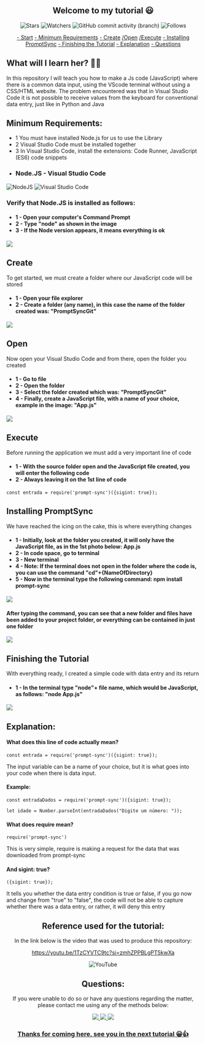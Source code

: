 <h2 align = "center">
  Welcome to my tutorial 😃
</h2>

<div align = "center">

![Stars](https://img.shields.io/github/stars/Wladison-Maciel/Prompt-Sync.svg)
![Watchers](https://img.shields.io/github/watchers/Wladison-Maciel/Prompt-Sync.svg)
![GitHub commit activity (branch)](https://img.shields.io/github/commit-activity/t/Wladison-Maciel/Prompt-Sync/main)
![Follows](https://img.shields.io/github/followers/Wladison-Maciel.svg?style=social&label=Follow&maxAge=2592000)
</div>

<div align = "center">
  
[- Start](#What-will-I-learn-here?)
[- Minimum Requirements](#Minimum-Requirements)
[- Create](#Create)
[/Open](#Open)
[/Execute](#Execute)
[- Installing PromptSync](#Installing-PromptSync)
[- Finishing the Tutorial](#Finishing-the-Tutorial)
[- Explanation](#Explanation)
[- Questions](#Questions)

</div>

## What will I learn her? 🤷‍♂️

<p>
  In this repository I will teach you how to make a Js code (JavaScript) where there is a common data input, using the VScode terminal without using a CSS/HTML website. The problem encountered was that in Visual Studio Code it is not possible to receive values ​​from the keyboard for conventional data entry, just like in Python and Java
</p>

## Minimum Requirements:

<p>
  
  * 1 You must have installed Node.js for us to use the Library
  * 2 Visual Studio Code must be installed together
  * 3 In Visual Studio Code, install the extensions: Code Runner, JavaScript (ES6) code snippets 
</p>

* ### Node.JS - Visual Studio Code
![NodeJS](https://img.shields.io/badge/node.js-6DA55F?style=for-the-badge&logo=node.js&logoColor=white)
![Visual Studio Code](https://img.shields.io/badge/Visual%20Studio%20Code-0078d7.svg?style=for-the-badge&logo=visual-studio-code&logoColor=white)

<h3>
  Verify that Node.JS is installed as follows:
</h3>

<h4>
  
  - 1 - Open your computer's Command Prompt
  - 2 - Type "node" as shown in the image
  - 3 - If the Node version appears, it means everything is ok
</h4>

<img src="https://github.com/Wladison-Maciel/Prompt-Sync/assets/125041870/bcb1389f-d819-417b-9f03-eef1dc392f27"/>


## Create

<p>
 To get started, we must create a folder where our JavaScript code will be stored
</p>

<h4>
  
  - 1 - Open your file explorer
  - 2 - Create a folder (any name), in this case the name of the folder created was: "PromptSyncGit"
</h4>


<img src = "https://github.com/Wladison-Maciel/Prompt-Sync/assets/125041870/ff67dec7-722a-4315-b14f-ca9fe4d9c007" />

## Open

<p>
  Now open your Visual Studio Code and from there, open the folder you created
</p>

<h4>
  
  - 1 - Go to file
  - 2 - Open the folder
  - 3 - Select the folder created which was: "PromptSyncGit"
  - 4 - Finally, create a JavaScript file, with a name of your choice, example in the image: "App.js"
</h4>

<img src = "https://github.com/Wladison-Maciel/Prompt-Sync/assets/125041870/277a9ed6-0f2c-46e0-a25a-071f89cb711d" />

## Execute

<p>
 Before running the application we must add a very important line of code
</p>

<h4>
  
  - 1 - With the source folder open and the JavaScript file created, you will enter the following code
  - 2 - Always leaving it on the 1st line of code
</h4>

``` JS
const entrada = require('prompt-sync')({sigint: true});
```

## Installing PromptSync

<p>
  We have reached the icing on the cake, this is where everything changes
</p>

<h4>
  
  - 1 - Initially, look at the folder you created, it will only have the JavaScript file, as in the 1st photo below: App.js
  - 2 - In code space, go to terminal
  - 3 - New terminal
  - 4 - Note: If the terminal does not open in the folder where the code is, you can use the command "cd"+{NameOfDirectory}
  - 5 - Now in the terminal type the following command: npm install prompt-sync
</h4>

<img src = "https://github.com/Wladison-Maciel/Prompt-Sync/assets/125041870/220153a9-1106-4733-94e5-cadecd607f71"/>

<h4>
  After typing the command, you can see that a new folder and files have been added to your project folder, or everything can be contained in just one folder
</h4>

<img src = "https://github.com/Wladison-Maciel/Prompt-Sync/assets/125041870/72f54900-4f52-44bd-b2db-711fcdb30bb2"/>

## Finishing the Tutorial

<p>
  With everything ready, I created a simple code with data entry and its return
</p>

<h4>
  
  - 1 - In the terminal type "node"+ file name, which would be JavaScript, as follows: "node App.js"
</h4>

<img src = "https://github.com/Wladison-Maciel/Prompt-Sync/assets/125041870/abf36827-b224-4279-98ab-4b757d1baa53" />

## Explanation:

<h4>
   What does this line of code actually mean?
</h4>

``` JS
const entrada = require('prompt-sync')({sigint: true});
```

<p>
  The input variable can be a name of your choice, but it is what goes into your code when there is data input.
</p>

<h4>
  Example:
</h4>

``` JS
const entradaDados = require('prompt-sync')({sigint: true});
```

``` JS
let idade = Number.parseInt(entradaDados("Digite um número: "));
```

<h4>
  What does require mean?
</h4>

``` JS
require('prompt-sync')
```

<p>
  This is very simple, require is making a request for the data that was downloaded from prompt-sync
</p>

<h4>
  And sigint: true?
</h4>

``` JS
({sigint: true});
```

<p>
 It tells you whether the data entry condition is true or false, if you go now and change from "true" to "false", the code will not be able to capture whether there was a data entry, or rather, it will deny this entry
</p>



<div align = "center">

## Reference used for the tutorial:

<p>
 In the link below is the video that was used to produce this repository:
</p>

https://youtu.be/1TzCYVTC9tc?si=zmhZPPBLgPT5kwXa

![YouTube](https://img.shields.io/badge/YouTube-%23FF0000.svg?style=for-the-badge&logo=YouTube&logoColor=white)

  
## Questions:

<p>
  If you were unable to do so or have any questions regarding the matter, please contact me using any of the methods below:
</p>

<a href="https://www.instagram.com/eiwladison/" target="_blank"><img src="https://img.shields.io/badge/-Instagram-%23E4405F?style=for-the-badge&logo=instagram&logoColor=white" />
<a href="mailto: franciscowladison97@gmail.com" target="_blank"><img src= "https://img.shields.io/badge/Gmail-D14836?style=for-the-badge&logo=gmail&logoColor=white" />
<a href="mailto: franciscowladison97@outlook.com" target="_blank"><img src= "https://img.shields.io/badge/Microsoft_Outlook-0078D4?style=for-the-badge&logo=microsoft-outlook&logoColor=white" />

<h3 align = "center">
 Thanks for coming here, see you in the next tutorial 😀👍
</h3>

</div>
